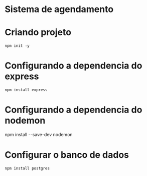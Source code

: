 # Sistema de agendamento

# Criando projeto
    npm init -y
# Configurando a dependencia do express 
    npm install express
# Configurando a dependencia do nodemon
   npm install --save-dev nodemon
# Configurar o banco de dados
    npm install postgres


